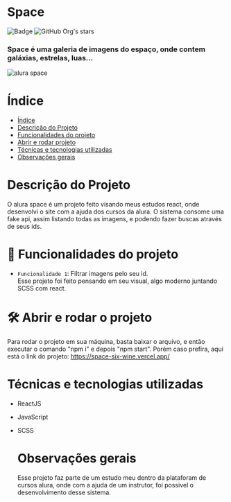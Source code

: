 # Space
![Badge ](http://img.shields.io/static/v1?label=STATUS&message=Concluido&color=GREEN&style=for-the-badge)
![GitHub Org's stars](https://img.shields.io/github/stars/camilafernanda?style=social)
<h3>Space é uma galeria de imagens do espaço, onde contem galáxias, estrelas, luas...</h3>

![alura space ](https://github.com/GabrielBarbosa2003/space/assets/54041388/6f699be5-4840-484f-a44e-13839d411798)

# Índice 

* [Índice](#índice)
* [Descrição do Projeto](#Descrição-do-Projeto)
* [Funcionalidades do projeto](#Funcionalidades-do-projeto)
* [Abrir e rodar projeto](#Abrir-e-rodar-projeto)
* [Técnicas e tecnologias utilizadas](#Técnicas-e-tecnologias-utilizadas)
* [Observações gerais](#Observações-gerais)

# Descrição do Projeto
O alura space é um projeto feito visando meus estudos react, onde desenvolvi o site com a ajuda dos cursos da alura.
O sistema consome uma fake api, assim listando todas as imagens, e podendo fazer buscas através de seus ids.

# :hammer: Funcionalidades do projeto

- `Funcionalidade 1`: Filtrar imagens pelo seu id. <br/>
  Esse projeto foi feito pensando em seu visual, algo moderno juntando SCSS com react. 
  


# 🛠️ Abrir e rodar o projeto
Para rodar o projeto em sua máquina, basta baixar o arquivo, e então executar o comando "npm i" e depois "npm start". Porém caso prefira, aqui está o link do projeto: https://space-six-wine.vercel.app/

#  Técnicas e tecnologias utilizadas
* ReactJS
* JavaScript
* SCSS

  # Observações gerais
  Esse projeto faz parte de um estudo meu dentro da plataforam de cursos alura, onde com a ajuda de um instrutor, foi possivel o desenvolvimento desse sistema.
